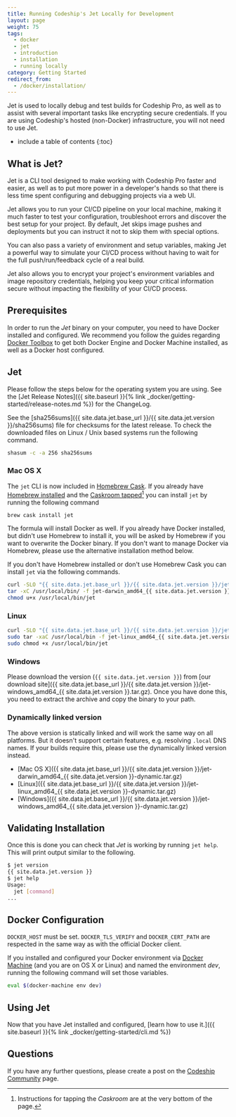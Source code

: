 ```yaml
---
title: Running Codeship's Jet Locally for Development
layout: page
weight: 75
tags:
  - docker
  - jet
  - introduction
  - installation
  - running locally
category: Getting Started
redirect_from:
  - /docker/installation/
---
```


<div class="info-block">


Jet is used to locally debug and test builds for Codeship Pro, as well as to assist with several important tasks like encrypting secure credentials. If you are using Codeship's hosted (non-Docker) infrastructure, you will not need to use Jet.
</div>

* include a table of contents
{:toc}

## What is Jet?

Jet is a CLI tool designed to make working with Codeship Pro faster and easier, as well as to put more power in a developer's hands so that there is less time spent configuring and debugging projects via a web UI.

Jet allows you to run your CI/CD pipeline on your local machine, making it much faster to test your configuration, troubleshoot errors and discover the best setup for your project. By default, Jet skips image pushes and deployments but you can instruct it not to skip them with special options.

You can also pass a variety of environment and setup variables, making Jet a powerful way to simulate your CI/CD process without having to wait for the full push/run/feedback cycle of a real build.

Jet also allows you to encrypt your project's environment variables and image repository credentials, helping you keep your critical information secure without impacting the flexibility of your CI/CD process.

## Prerequisites

In order to run the _Jet_ binary on your computer, you need to have Docker installed and configured. We recommend you follow the guides regarding [Docker Toolbox](https://www.docker.com/toolbox) to get both Docker Engine and Docker Machine installed, as well as a Docker host configured.

## Jet

Please follow the steps below for the operating system you are using. See the [Jet Release Notes]({{ site.baseurl }}{% link _docker/getting-started/release-notes.md %}) for the ChangeLog.

See the [sha256sums]({{ site.data.jet.base_url }}/{{ site.data.jet.version }}/sha256sums) file for checksums for the latest release. To check the downloaded files on Linux / Unix based systems run the following command.

```bash
shasum -c -a 256 sha256sums
```

### Mac OS X

The `jet` CLI is now included in [Homebrew Cask](https://caskroom.github.io/). If you already have [Homebrew installed](http://brew.sh/) and the [Caskroom tapped](https://caskroom.github.io/)[^1] you can install `jet` by running the following command

```bash
brew cask install jet
```

The formula will install Docker as well. If you already have Docker installed, but didn't use Homebrew to install it, you will be asked by Homebrew if you want to overwrite the Docker binary. If you don't want to manage Docker via Homebrew, please use the alternative installation method below.

If you don't have Homebrew installed or don't use Homebrew Cask you can install `jet` via the following commands.

```bash
curl -SLO "{{ site.data.jet.base_url }}/{{ site.data.jet.version }}/jet-darwin_amd64_{{ site.data.jet.version }}.tar.gz"
tar -xC /usr/local/bin/ -f jet-darwin_amd64_{{ site.data.jet.version }}.tar.gz
chmod u+x /usr/local/bin/jet
```

[^1]: Instructions for tapping the _Caskroom_ are at the very bottom of the page.

### Linux

```bash
curl -SLO "{{ site.data.jet.base_url }}/{{ site.data.jet.version }}/jet-linux_amd64_{{ site.data.jet.version }}.tar.gz"
sudo tar -xaC /usr/local/bin -f jet-linux_amd64_{{ site.data.jet.version }}.tar.gz
sudo chmod +x /usr/local/bin/jet
```

### Windows

Please download the version (`{{ site.data.jet.version }}`) from [our download site]({{ site.data.jet.base_url }}/{{ site.data.jet.version }}/jet-windows_amd64_{{ site.data.jet.version }}.tar.gz). Once you have done this, you need to extract the archive and copy the binary to your path.

### Dynamically linked version

The above version is statically linked and will work the same way on all platforms. But it doesn't support certain features, e.g. resolving `.local` DNS names. If your builds require this, please use the dynamically linked version instead.

* [Mac OS X]({{ site.data.jet.base_url }}/{{ site.data.jet.version }}/jet-darwin_amd64_{{ site.data.jet.version }}-dynamic.tar.gz)
* [Linux]({{ site.data.jet.base_url }}/{{ site.data.jet.version }}/jet-linux_amd64_{{ site.data.jet.version }}-dynamic.tar.gz)
* [Windows]({{ site.data.jet.base_url }}/{{ site.data.jet.version }}/jet-windows_amd64_{{ site.data.jet.version }}-dynamic.tar.gz)

## Validating Installation

Once this is done you can check that _Jet_ is working by running `jet help`. This will print output similar to the following.

```bash
$ jet version
{{ site.data.jet.version }}
$ jet help
Usage:
  jet [command]
...
```

## Docker Configuration

`DOCKER_HOST` must be set. `DOCKER_TLS_VERIFY` and `DOCKER_CERT_PATH` are respected in the same way as with the official Docker client.

If you installed and configured your Docker environment via [Docker Machine](https://docs.docker.com/machine/) (and you are on OS X or Linux) and named the environment _dev_, running the following command will set those variables.

```bash
eval $(docker-machine env dev)
```

## Using Jet

Now that you have Jet installed and configured, [learn how to use it.]({{ site.baseurl }}{% link _docker/getting-started/cli.md %})

## Questions
If you have any further questions, please create a post on the [Codeship Community](https://community.codeship.com) page.
